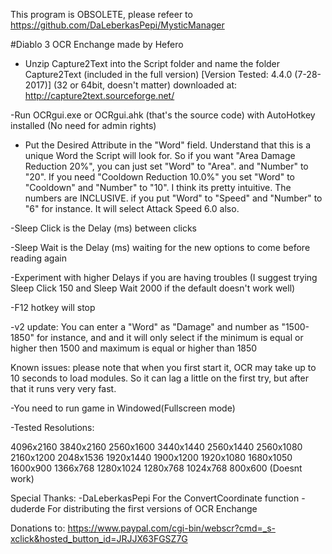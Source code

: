 
 This program is OBSOLETE, please refeer to https://github.com/DaLeberkasPepi/MysticManager
 
 #Diablo 3 OCR Enchange made by Hefero

- Unzip Capture2Text into the Script folder and name 
the folder Capture2Text (included in the full version) 
[Version Tested: 4.4.0 (7-28-2017)]
(32 or 64bit, doesn't matter) 
downloaded at: http://capture2text.sourceforge.net/

-Run OCRgui.exe or OCRgui.ahk (that's the source code)
with AutoHotkey installed (No need for admin rights)

- Put the Desired Attribute in the "Word" field.
Understand that this is a unique Word the Script will
look for.
So if you want "Area Damage Reduction 20%", you can just
set "Word" to "Area". and "Number" to "20". If you need
"Cooldown Reduction 10.0%" you set "Word" to "Cooldown"
and "Number" to "10". I think its pretty intuitive.
The numbers are INCLUSIVE. if you put "Word" to "Speed"
and "Number" to "6" for instance. It will select Attack
Speed 6.0 also.

-Sleep Click is the Delay (ms) between clicks

-Sleep Wait is the Delay (ms) waiting for the
new options to come before reading again

-Experiment with higher Delays if you are having troubles
(I suggest trying Sleep Click 150 and Sleep Wait 2000 if the default
doesn't work well)

-F12 hotkey will stop

-v2 update: You can enter a "Word" as "Damage" and number as "1500-1850"
for instance, and and it will only select if the minimum is equal or higher
then 1500 and maximum is equal or higher than 1850


Known issues: please note that when you first start it, OCR may take up to
10 seconds to load modules. So it can lag a little on the first try, but after
that it runs very very fast.

-You need to run game in Windowed(Fullscreen mode)

-Tested Resolutions:

4096x2160
3840x2160
2560x1600
3440x1440
2560x1440
2560x1080
2160x1200
2048x1536
1920x1440
1900x1200
1920x1080
1680x1050
1600x900
1366x768
1280x1024
1280x768
1024x768
800x600 (Doesnt work)

Special Thanks:
-DaLeberkasPepi For the ConvertCoordinate function
-duderde For distributing the first versions of OCR Enchange       

Donations to:
https://www.paypal.com/cgi-bin/webscr?cmd=_s-xclick&hosted_button_id=JRJJX63FGSZ7G
